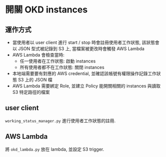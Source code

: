 # 開關 OKD instances

## 運作方式
* 當使用者以 user client 進行 start / stop 時會註冊使用者工作狀態, 該狀態會以 JSON 型式被記錄到 S3 上, 當檔案被更改時會觸發 AWS Lambda
* AWS Lambda 會檢查當時: 
    * 任一使用者在工作狀態: 啟動 instances 
    * 所有使用者都不在工作狀態: 關閉 instances
* 本地端需要要有對應的 AWS credential, 並確認該帳號有權限操作記錄工作狀態 S3 上的 JSON 檔
* AWS Lambda 需要綁定 Role, 並建立 Policy 能開關相關的 instances 與讀取 S3 特定路徑的檔案

## user client
`working_status_manager.py` 進行使用者工作狀態的註冊.

## AWS Lambda
將 `okd_lambda.py` 放在 lambda, 並設定 S3 trigger.

